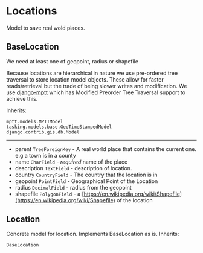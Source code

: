 # Locations

Model to save real wold places.

## BaseLocation

We need at least one of geopoint, radius or shapefile

Because locations are hierarchical in nature we use pre-ordered tree traversal to store location model objects.
These allow for faster reads/retrieval but the trade of being slower writes and modification.
We use [django-mptt](https://github.com/django-mptt/django-mptt) which has Modified Preorder Tree Traversal support to achieve this.

Inherits:
```
mptt.models.MPTTModel
tasking.models.base.GeoTimeStampedModel
django.contrib.gis.db.Model
```

---
  * parent `TreeForeignKey` - A real world place that contains the current one. e.g a town is in a county
  * name `CharField` - _required_ name of the place
  * description `TextField` - description of location.
  * country `CountryField` - The country that the location is in
  * geopoint `PointField` - Geographical Point of the Location
  * radius `DecimalField` - radius from the geopoint
  * shapefile `PolygonField` - a [https://en.wikipedia.org/wiki/Shapefile](https://en.wikipedia.org/wiki/Shapefile) of the location


## Location
Concrete model for location. Implements BaseLocation as is.
Inherits:
```
BaseLocation
```

